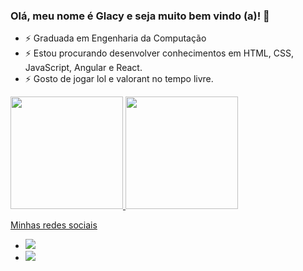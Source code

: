 ### Olá, meu nome é Glacy e seja muito bem vindo (a)! 👋

- ⚡ Graduada em Engenharia da Computação
- ⚡ Estou procurando desenvolver conhecimentos em HTML, CSS, JavaScript, Angular e React.
- ⚡ Gosto de jogar lol e valorant no tempo livre.

<div>
  <a href="https://github.com/glacykm11">
  <img height="180em" src="https://github-readme-stats.vercel.app/api?username=glacykm11&show_icons=true&theme=dracula&include_all_commits=true&count_private=true "/>
  <img height="180em" src="https://github-readme-stats.vercel.app/api/top-langs/?username=glacykm11&layout=compact&langs_count=7&theme=dracula"/>
</div>
  
Minhas redes sociais
- [<img src="https://img.shields.io/badge/linkedin-%230077B5.svg?&style=for-the-badge&logo=linkedin&logoColor=white" />](https://www.linkedin.com/in/glacygomes/) 
- [<img src = "https://img.shields.io/badge/instagram-%23E4405F.svg?&style=for-the-badge&logo=instagram&logoColor=white">](https://www.instagram.com/glacygomes/)

 
